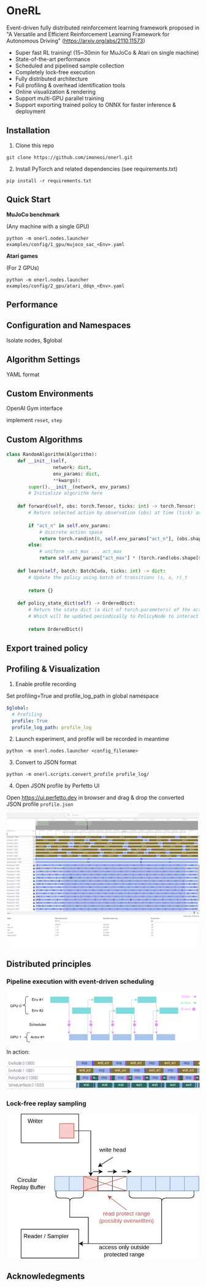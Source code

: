 # OneRL
Event-driven fully distributed reinforcement learning framework proposed in "A Versatile and Efficient Reinforcement Learning Framework for Autonomous Driving" (https://arxiv.org/abs/2110.11573)

- Super fast RL training! (15~30min for MuJoCo & Atari on single machine)
- State-of-the-art performance
- Scheduled and pipelined sample collection
- Completely lock-free execution
- Fully distributed architecture
- Full profiling & overhead identification tools 
- Online visualization & rendering
- Support multi-GPU parallel training
- Support exporting trained policy to ONNX for faster inference & deployment

## Installation

1. Clone this repo
```
git clone https://github.com/imoneoi/onerl.git
```
2. Install PyTorch and related dependencies (see requirements.txt)
```
pip install -r requirements.txt
```

## Quick Start

**MuJoCo benchmark**

(Any machine with a single GPU)

```shell
python -m onerl.nodes.launcher examples/config/1_gpu/mujoco_sac_<Env>.yaml
```

**Atari games**

(For 2 GPUs)
```shell
python -m onerl.nodes.launcher examples/config/2_gpu/atari_ddqn_<Env>.yaml
```

## Performance

## Configuration and Namespaces

Isolate nodes, $global

## Algorithm Settings

YAML format

## Custom Environments

OpenAI Gym interface

implement `reset`, `step`

## Custom Algorithms

```python
class RandomAlgorithm(Algorithm):
    def __init__(self,
                 network: dict,
                 env_params: dict,
                 **kwargs):
        super().__init__(network, env_params)
        # Initialize algorithm here

    def forward(self, obs: torch.Tensor, ticks: int) -> torch.Tensor:
        # Return selected action by observation (obs) at time (tick) as tensor

        if "act_n" in self.env_params:
            # discrete action space
            return torch.randint(0, self.env_params["act_n"], (obs.shape[0], ))
        else:
            # uniform -act_max ... act_max
            return self.env_params["act_max"] * (torch.rand(obs.shape[0], *self.env_params["act_shape"]) * 2 - 1)

    def learn(self, batch: BatchCuda, ticks: int) -> dict:
        # Update the policy using batch of transitions (s, a, r)_t

        return {}

    def policy_state_dict(self) -> OrderedDict:
        # Return the state dict (a dict of torch.parameters) of the actor
        # Which will be updated periodically to PolicyNode to interact with environment

        return OrderedDict()
```

## Export trained policy

## Profiling & Visualization

1. Enable profile recording

Set profiling=True and profile_log_path in global namespace

```yaml
$global:
  # Profiling
  profile: True
  profile_log_path: profile_log
```

2. Launch experiment, and profile will be recorded in meantime

```shell
python -m onerl.nodes.launcher <config_filename>
```


3. Convert to JSON format

```
python -m onerl.scripts.convert_profile profile_log/
```

4. Open JSON profile by Perfetto UI

Open https://ui.perfetto.dev in browser and drag & drop the converted JSON profile `profile.json`

![](./docs/assets/perf.png)

## Distributed principles

### Pipeline execution with event-driven scheduling

![](./docs/assets/pipeline.png)

In action:

![](./docs/assets/pipeline_perf.png)

### Lock-free replay sampling


![](./docs/assets/lockfree-buffer.drawio.png)

## Acknowledegments
